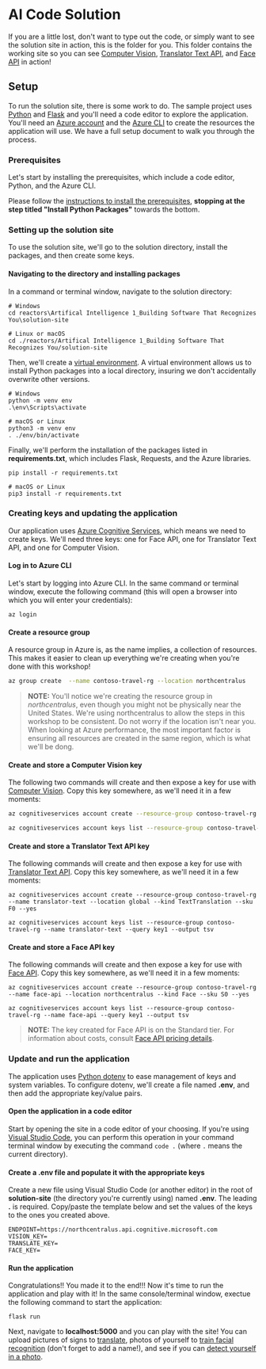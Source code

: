 # AI Code Solution

If you are a little lost, don't want to type out the code, or simply want to see the solution site in action, this is the folder for you. This folder contains the working site so you can see [Computer Vision](https://azure.microsoft.com/services/cognitive-services/computer-vision), [Translator Text API](https://azure.microsoft.com/services/cognitive-services/translator-text-api/), and [Face API](https://azure.microsoft.com/services/cognitive-services/face/) in action!

## Setup

To run the solution site, there is some work to do. The sample project uses [Python](https://python.org) and [Flask](https://palletsprojects.com/p/flask/) and you'll need a code editor to explore the application. You'll need an [Azure account](https://azure.microsoft.com/account/free) and the [Azure CLI](https://docs.microsoft.com/cli/azure/) to create the resources the application will use. We have a full setup document to walk you through the process.

### Prerequisites

Let's start by installing the prerequisites, which include a code editor, Python, and the Azure CLI.

Please follow the [instructions to install the prerequisites](../setup.md), **stopping at the step titled "Install Python Packages"** towards the bottom.

### Setting up the solution site

To use the solution site, we'll go to the solution directory, install the packages, and then create some keys.

#### Navigating to the directory and installing packages

In a command or terminal window, navigate to the solution directory:

``` console
# Windows
cd reactors\Artifical Intelligence 1_Building Software That Recognizes You\solution-site

# Linux or macOS
cd ./reactors/Artifical Intelligence 1_Building Software That Recognizes You/solution-site
```

Then, we'll create a [virtual environment](https://docs.python.org/3/library/venv.html). A virtual environment allows us to install Python packages into a local directory, insuring we don't accidentally overwrite other versions.

``` console
# Windows
python -m venv env
.\env\Scripts\activate

# macOS or Linux
python3 -m venv env
. ./env/bin/activate
```

Finally, we'll perform the installation of the packages listed in **requirements.txt**, which includes Flask, Requests, and the Azure libraries.

``` console
pip install -r requirements.txt

# macOS or Linux
pip3 install -r requirements.txt
```

### Creating keys and updating the application

Our application uses [Azure Cognitive Services](https://azure.microsoft.com/services/cognitive-services/), which means we need to create keys. We'll need three keys: one for Face API, one for Translator Text API, and one for Computer Vision.

#### Log in to Azure CLI

Let's start by logging into Azure CLI. In the same command or terminal window, execute the following command (this will open a browser into which you will enter your credentials):

``` console
az login
```

#### Create a resource group

A resource group in Azure is, as the name implies, a collection of resources. This makes it easier to clean up everything we're creating when you're done with this workshop!

``` bash
az group create  --name contoso-travel-rg --location northcentralus
```

> **NOTE:** You'll notice we're creating the resource group in *northcentralus*, even though you might not be physically near the United States. We're using northcentralus to allow the steps in this workshop to be consistent. Do not worry if the location isn't near you. When looking at Azure performance, the most important factor is ensuring all resources are created in the same region, which is what we'll be dong.

#### Create and store a Computer Vision key

The following two commands will create and then expose a key for use with [Computer Vision](https://docs.microsoft.com/azure/cognitive-services/Computer-vision/Home). Copy this key somewhere, as we'll need it in a few moments:

``` bash
az cognitiveservices account create --resource-group contoso-travel-rg --name computer-vision --location northcentralus --kind ComputerVision --sku F0 --yes

az cognitiveservices account keys list --resource-group contoso-travel-rg --name computer-vision --query key1 --output tsv
```

#### Create and store a Translator Text API key

The following commands will create and then expose a key for use with [Translator Text API](https://azure.microsoft.com/services/cognitive-services/translator-text-api/). Copy this key somewhere, as we'll need it in a few moments:

``` console
az cognitiveservices account create --resource-group contoso-travel-rg --name translator-text --location global --kind TextTranslation --sku F0 --yes

az cognitiveservices account keys list --resource-group contoso-travel-rg --name translator-text --query key1 --output tsv
```

#### Create and store a Face API key

The following commands will create and then expose a key for use with [Face API](https://azure.microsoft.com/services/cognitive-services/face/). Copy this key somewhere, as we'll need it in a few moments:

``` console
az cognitiveservices account create --resource-group contoso-travel-rg --name face-api --location northcentralus --kind Face --sku S0 --yes

az cognitiveservices account keys list --resource-group contoso-travel-rg --name face-api --query key1 --output tsv
```

> **NOTE:** The key created for Face API is on the Standard tier. For information about costs, consult [Face API pricing details](https://azure.microsoft.com/pricing/details/cognitive-services/face-api/).

### Update and run the application

The application uses [Python dotenv](https://github.com/theskumar/python-dotenv) to ease management of keys and system variables. To configure dotenv, we'll create a file named **.env**, and then add the appropriate key/value pairs.

#### Open the application in a code editor

Start by opening the site in a code editor of your choosing. If you're using [Visual Studio Code](https://code.visualstudio.com), you can perform this operation in your command terminal window by executing the command `code .` (where `.` means the current directory).

#### Create a .env file and populate it with the appropriate keys

Create a new file using Visual Studio Code (or another editor) in the root of **solution-site** (the directory you're currently using) named **.env**. The leading **.** is required. Copy/paste the template below and set the values of the keys to the ones you created above.

``` text
ENDPOINT=https://northcentralus.api.cognitive.microsoft.com
VISION_KEY=
TRANSLATE_KEY=
FACE_KEY=
```

#### Run the application

Congratulations!! You made it to the end!!! Now it's time to run the application and play with it! In the same console/terminal window, exectue the following command to start the application:

``` console
flask run
```

Next, navigate to **localhost:5000** and you can play with the site! You can upload pictures of signs to [translate](http://localhost:5000/translate), photos of yourself to [train facial recognition](http://localhost:5000/train) (don't forget to add a name!), and see if you can [detect yourself in a photo](http://localhost:5000/detect).
